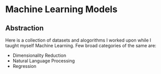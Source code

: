 <h1>Machine Learning Models</h1>

<h2>Abstraction</h2>
Here is a collection of datasets and alogorithms I worked upon while I taught myself Machine Learning. Few broad categories of the same are:

* Dimensionality Reduction
* Natural Language Processing
* Regression

